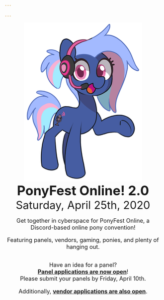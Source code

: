 ```yaml
---

---
```

<style type="text/css">
.discord-box {
	margin-left: auto;
	margin-right: auto;
	width: 480px;
	max-width: 90vw;
	border: 1px solid #aebbea;
	background-color: #104466;
	border-radius: 5px;
	padding: 10px;
	text-align: center;
}

p {
	font-size: 1.3em;
}

.vendors h2 {
	margin-top: 0;
}

.vendors p:last-child {
	margin-bottom: 0;
}
</style>
<div style="display: flex; flex-wrap: wrap; margin-left: auto; margin-right: auto; max-width: 1200px" class="main">
	<div style="text-align: center; flex-grow: 1;"><img id="bitrate" src="/images/mascot.png"></div>
	<div class="text-box" style="display: flex; flex-direction: column; justify-content: space-around; text-align: center; flex-grow: 1; width: 500px;">
		<div>
			<h1 style="font-size: 3em; margin: 0">PonyFest Online! 2.0</h1>
			<p style="font-size: 2.5em; margin: 0">Saturday, April 25th, 2020</p>
		</div>
		<div>
			<p>Get together in cyberspace for PonyFest Online, a Discord-based online pony convention!</p>
			<p>Featuring panels, vendors, gaming, ponies, and plenty of hanging out.</p>
		</div>
		<!-- <div class="discord-box"> -->
		<div>
            <p>
                Have an idea for a panel?
                <br><strong><a href=https://forms.gle/Zx1BjChWe27xzH1b8>Panel applications are now open</a></strong>!
                <br>Please submit your panels by Friday, April 10th.
            </p>
            <p>
                Additionally, <strong><a href=https://forms.gle/ondsJzFpKLHp5x8bA>vendor applications are also open</a></strong>.
            </p>
		</div>
	</div>
</div>

<script type="text/javascript">
// var onlineSpan = document.getElementById('onlineSpan');
// if (window.fetch) {
// 	async function update() {
// 		let result = await fetch("https://discordapp.com/api/guilds/690991376514547754/widget.json");
// 		let json = await result.json()
// 		let online = json['presence_count'];
// 		if (online) {
// 			if (online.toLocaleString) {
// 				online = online.toLocaleString();
// 			} else {
// 				online = online.toString();
// 			}
// 			onlineSpan.innerHTML =  online + ' online now!';
// 		}
// 	}
// 	update();
// 	setTimeout(update, 300000);
// }
</script>
